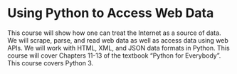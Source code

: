 # **Using Python to Access Web Data**

This course will show how one can treat the Internet as a source of data.  We will scrape, parse, and read web data as well as access data using web APIs.  We will work with HTML, XML, and JSON data formats in Python.  This course will cover Chapters 11-13 of the textbook “Python for Everybody”. This course covers Python 3.
